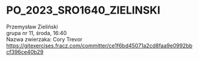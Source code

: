 # PO_2023_SRO1640_ZIELINSKI

Przemysław Zieliński  
grupa nr 11, środa, 16:40  
Nazwa zwierzaka: Cory Trevor  
https://gitexercises.fracz.com/committer/ce1f6bd45071a2cd8faa9e0992bbcf396ce40b29
